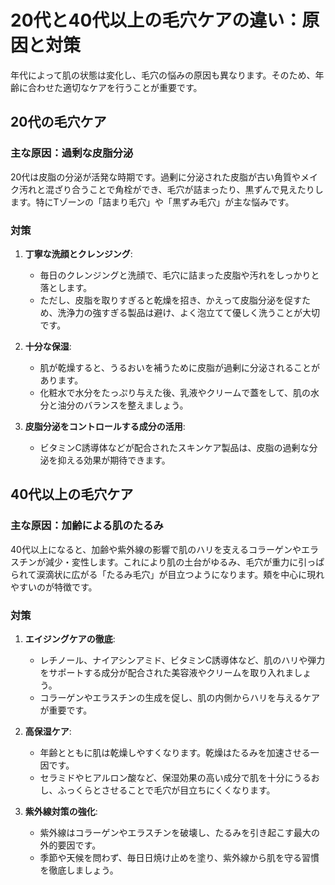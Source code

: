 # 20代と40代以上の毛穴ケアの違い：原因と対策

年代によって肌の状態は変化し、毛穴の悩みの原因も異なります。そのため、年齢に合わせた適切なケアを行うことが重要です。

## 20代の毛穴ケア

### 主な原因：過剰な皮脂分泌

20代は皮脂の分泌が活発な時期です。過剰に分泌された皮脂が古い角質やメイク汚れと混ざり合うことで角栓ができ、毛穴が詰まったり、黒ずんで見えたりします。特にTゾーンの「詰まり毛穴」や「黒ずみ毛穴」が主な悩みです。

### 対策

1.  **丁寧な洗顔とクレンジング**:
    *   毎日のクレンジングと洗顔で、毛穴に詰まった皮脂や汚れをしっかりと落とします。
    *   ただし、皮脂を取りすぎると乾燥を招き、かえって皮脂分泌を促すため、洗浄力の強すぎる製品は避け、よく泡立てて優しく洗うことが大切です。

2.  **十分な保湿**:
    *   肌が乾燥すると、うるおいを補うために皮脂が過剰に分泌されることがあります。
    *   化粧水で水分をたっぷり与えた後、乳液やクリームで蓋をして、肌の水分と油分のバランスを整えましょう。

3.  **皮脂分泌をコントロールする成分の活用**:
    *   ビタミンC誘導体などが配合されたスキンケア製品は、皮脂の過剰な分泌を抑える効果が期待できます。

## 40代以上の毛穴ケア

### 主な原因：加齢による肌のたるみ

40代以上になると、加齢や紫外線の影響で肌のハリを支えるコラーゲンやエラスチンが減少・変性します。これにより肌の土台がゆるみ、毛穴が重力に引っぱられて涙滴状に広がる「たるみ毛穴」が目立つようになります。頬を中心に現れやすいのが特徴です。

### 対策

1.  **エイジングケアの徹底**:
    *   レチノール、ナイアシンアミド、ビタミンC誘導体など、肌のハリや弾力をサポートする成分が配合された美容液やクリームを取り入れましょう。
    *   コラーゲンやエラスチンの生成を促し、肌の内側からハリを与えるケアが重要です。

2.  **高保湿ケア**:
    *   年齢とともに肌は乾燥しやすくなります。乾燥はたるみを加速させる一因です。
    *   セラミドやヒアルロン酸など、保湿効果の高い成分で肌を十分にうるおし、ふっくらとさせることで毛穴が目立ちにくくなります。

3.  **紫外線対策の強化**:
    *   紫外線はコラーゲンやエラスチンを破壊し、たるみを引き起こす最大の外的要因です。
    *   季節や天候を問わず、毎日日焼け止めを塗り、紫外線から肌を守る習慣を徹底しましょう。
